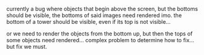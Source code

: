 


currently a bug where objects that begin above the screen, but the bottoms should be visible, the bottoms of said images need rendered imo. the bottom of a tower should be visible, even if its top is not visible...

or we need to render the objects from the bottom up, but then the tops of some objects need rendered... complex problem to determine how to fix... but fix we must.